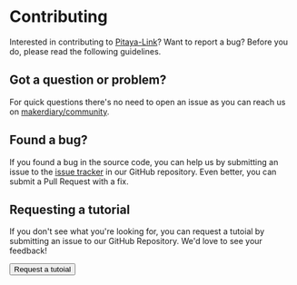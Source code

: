 # Contributing

Interested in contributing to [Pitaya-Link](https://github.com/makerdiary/pitaya-link)? Want to report a bug? Before
you do, please read the following guidelines.

## Got a question or problem?

For quick questions there's no need to open an issue as you can reach us on [makerdiary/community](https://community.makerdiary.com).

## Found a bug?

If you found a bug in the source code, you can help us by submitting an issue to the [issue tracker](https://github.com/makerdiary/pitaya-link/issues) in our GitHub repository. Even better, you can submit a Pull Request with a fix.

## Requesting a tutorial

If you don't see what you're looking for, you can request a tutoial by submitting an issue to our GitHub Repository. We'd love to see your feedback!

<a href="https://github.com/makerdiary/pitaya-link/issues/new?title=Tutorial%20Request:%20%3Ctitle%3E&body=Description%0A%0ATechnical%20Level%0Abeginner%20%7C%20intermediate%20%7C%20advanced%0A%0ALength%0Ashort%20(%3C%20250%20words)%20%7C%20medium%20(250-500%20words)%20%7C%20long%20(1000%20words+)%0A"><button data-md-color-primary="red-bud" style="width: auto;"><i class="fa fa-github"></i> Request a tutoial</button></a>